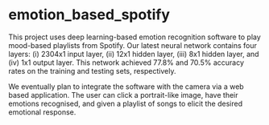 # emotion_based_spotify

This project uses deep learning-based emotion recognition software to play mood-based playlists from Spotify.  Our latest neural network contains four layers: (i) 2304x1 input layer, (ii) 12x1 hidden layer, (iii) 8x1 hidden layer, and (iv) 1x1 output layer.  This network achieved 77.8% and 70.5% accuracy rates on the training and testing sets, respectively.

We eventually plan to integrate the software with the camera via a web based application. The user can click a portrait-like image, have their emotions recognised, and given a playlist of songs to elicit the desired emotional response.
